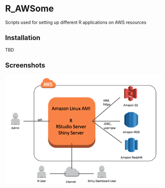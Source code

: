 # R_AWSome
Scripts used for setting up different R applications on AWS resources

## Installation
TBD

## Screenshots
![upload icon](assets/R_aws.png)
